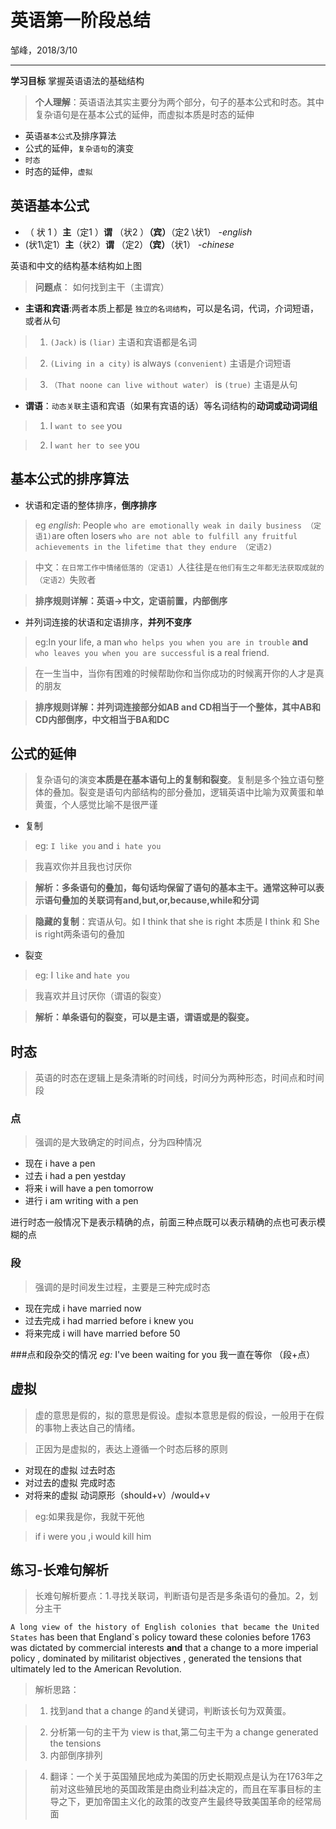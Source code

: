 # 英语第一阶段总结 

邹峰，2018/3/10

------

**学习目标** 掌握英语语法的基础结构

>**个人理解**：英语语法其实主要分为两个部分，句子的基本公式和时态。其中复杂语句是在基本公式的延伸，而虚拟本质是时态的延伸

- 英语`基本公式`及排序算法
- 公式的延伸，`复杂语句`的演变
- `时态`
- 时态的延伸，`虚拟`

## 英语基本公式

- （ 状  1  ）**主**（定1 ）**谓**  （状2 ）**（宾）**（定2 \状1）     -*english*
- (状1\定1）**主**（状2）**谓** （定2）**（宾）**（状1）       -*chinese*

英语和中文的结构基本结构如上图

> **问题点**： 如何找到主干（主谓宾）

- **主语和宾语**:两者本质上都是 `独立的名词结构`，可以是名词，代词，介词短语，或者从句
>1. `(Jack)` is `(liar)` 主语和宾语都是名词

> 2. `(Living in a city)` is always `(convenient)` 主语是介词短语

> 3. `（That noone can live without water）` is `(true)` 主语是从句
 
- **谓语**：`动态关联`主语和宾语（如果有宾语的话）等名词结构的**动词或动词词组**
> 1. I `want to see` you  

> 2. I `want her to see` you 
## 基本公式的排序算法
- 状语和定语的整体排序，**倒序排序**
> eg *english*: People `who are emotionally weak in daily business （定语1)`are often losers `who are not able to fulfill any fruitful achievements in the lifetime that they endure （定语2)`

> 中文：`在日常工作中情绪低落的（定语1）`人往往是`在他们有生之年都无法获取成就的（定语2）`失败者

>**排序规则详解：英语->中文，定语前置，内部倒序** 

- 并列词连接的状语和定语排序，**并列不变序**
>eg:In your life, a man `who helps you when you are in trouble` **and**` who leaves you when you are successful` is a real friend.

> 在一生当中，当你有困难的时候帮助你和当你成功的时候离开你的人才是真的朋友

> **排序规则详解：并列词连接部分如AB and CD相当于一个整体，其中AB和CD内部倒序，中文相当于BA和DC**

## 公式的延伸
>复杂语句的演变**本质是在基本语句上的复制和裂变**。复制是多个独立语句整体的叠加。裂变是语句内部结构的部分叠加，逻辑英语中比喻为双黄蛋和单黄蛋，个人感觉比喻不是很严谨

- 复制
> eg: `I like you` and `i hate you` 

> 我喜欢你并且我也讨厌你

> **解析：多条语句的叠加，每句话均保留了语句的基本主干。通常这种可以表示语句叠加的关联词有and,but,or,because,while和分词**

> **隐藏的复制**：宾语从句。如 I think that she is right 本质是 I think  和 She is right两条语句的叠加

- 裂变
> eg: I `like` and `hate you` 

> 我喜欢并且讨厌你（谓语的裂变）

> **解析：单条语句的裂变，可以是主语，谓语或是的裂变。**

## 时态
>英语的时态在逻辑上是条清晰的时间线，时间分为两种形态，时间点和时间段

### 点
>强调的是大致确定的时间点，分为四种情况

- 现在 i have a pen
- 过去 i had a pen yestday
- 将来 i will have a pen tomorrow
- 进行 i am writing with a pen

 进行时态一般情况下是表示精确的点，前面三种点既可以表示精确的点也可表示模糊的点
### 段
> 强调的是时间发生过程，主要是三种完成时态

- 现在完成 i have married now
- 过去完成 i had married before i knew you
- 将来完成 i will have married before 50

###点和段杂交的情况
*eg:* I've been waiting for you
我一直在等你 （段+点）
## 虚拟
> 虚的意思是假的，拟的意思是假设。虚拟本意思是假的假设，一般用于在假的事物上表达自己的情绪。

> 正因为是虚拟的，表达上遵循一个时态后移的原则
 
- 对现在的虚拟 过去时态
- 对过去的虚拟 完成时态
- 对将来的虚拟 动词原形（should+v）/would+v
 
> eg:如果我是你，我就干死他

>if i were you ,i would kill him

## 练习-长难句解析
> 长难句解析要点：1.寻找关联词，判断语句是否是多条语句的叠加。2，划分主干

`A long view of the history of English colonies that became the United States` has been that England`s policy toward these colonies before 1763 was dictated by commercial interests **and** that a change to a more imperial policy , dominated by militarist objectives , generated the tensions that ultimately led to the American Revolution.
> 解析思路：

> 1. 找到and that a change 的and关键词，判断该长句为双黄蛋。

> 2. 分析第一句的主干为 view is that,第二句主干为 a change generated the tensions
> 3. 内部倒序排列

> 4. 翻译：一个关于英国殖民地成为美国的历史长期观点是认为在1763年之前对这些殖民地的英国政策是由商业利益决定的，而且在军事目标的主导之下，更加帝国主义化的政策的改变产生最终导致美国革命的经常局面


